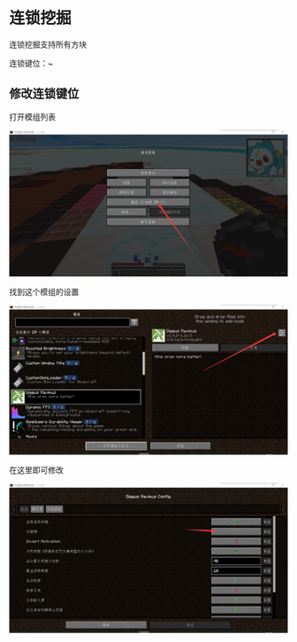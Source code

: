 # 连锁挖掘

连锁挖掘支持所有方块

连锁键位：~

## 修改连锁键位

打开模组列表

![image-20210206220534378](./dig.assets/image-20210206220534378.png)

找到这个模组的设置

![image-20210206220634578](./dig.assets/image-20210206220634578.png)

在这里即可修改

![image-20210206220711531](./dig.assets/image-20210206220711531.png)